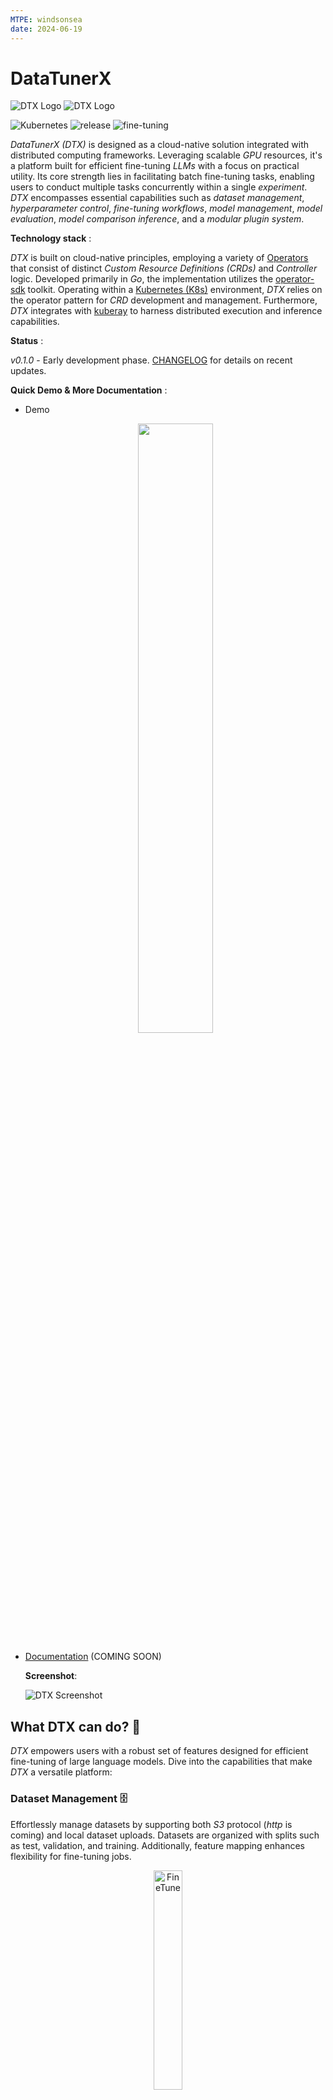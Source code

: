 ```yaml
---
MTPE: windsonsea
date: 2024-06-19
---
```


# DataTunerX

![DTX Logo](https://raw.githubusercontent.com/DataTunerX/datatunerx-controller/main/assets/logo/Logo_DataTunerX%20-%20Horizontal%20-%20Color%20Light.png#gh-dark-mode-only)
![DTX Logo](https://raw.githubusercontent.com/DataTunerX/datatunerx-controller/main/assets/logo/Logo_DataTunerX%20-%20Horizontal%20-%20Color%20Dark.png#gh-light-mode-only)

![Kubernetes](https://img.shields.io/badge/kubernetes-%23326ce5.svg?style=flat&logo=kubernetes&logoColor=white)
![release](https://img.shields.io/badge/version-0.1.0-blue)
![fine-tuning](https://img.shields.io/badge/fine--tuning-8B3E3)

*DataTunerX (DTX)* is designed as a cloud-native solution integrated with distributed computing frameworks. Leveraging scalable *GPU* resources, it's a platform built for efficient fine-tuning *LLMs* with a focus on practical utility. Its core strength lies in facilitating batch fine-tuning tasks, enabling users to conduct multiple tasks concurrently within a single *experiment*. *DTX* encompasses essential capabilities such as *dataset management*, *hyperparameter control*, *fine-tuning workflows*, *model management*, *model evaluation*, *model comparison inference*, and a *modular plugin system*.

**Technology stack** :

*DTX* is built on cloud-native principles, employing a variety of [Operators](https://www.redhat.com/en/topics/containers/what-is-a-kubernetes-operator) that consist of distinct *Custom Resource Definitions (CRDs)* and *Controller* logic. Developed primarily in *Go*, the implementation utilizes the [operator-sdk](https://github.com/operator-framework/operator-sdk) toolkit. Operating within a [Kubernetes (K8s)](https://github.com/kubernetes/kubernetes) environment, *DTX* relies on the operator pattern for *CRD* development and management. Furthermore, *DTX* integrates with [kuberay](https://github.com/ray-project/kuberay) to harness distributed execution and inference capabilities.

**Status** :  

*v0.1.0* - Early development phase. [CHANGELOG](CHANGELOG.md) for details on recent updates.

**Quick Demo & More Documentation** :  

- Demo

    <div align="center">
        <a href="https://www.youtube.com/watch?v=NvOzKj67oRQ">
            <img src="https://img.youtube.com/vi/NvOzKj67oRQ/maxresdefault.jpg" style="width:50%;">
        </a>
    </div>

- [Documentation](https://github.com/DataTunerX/datatunerx-controller) (COMING SOON)

    **Screenshot**:

    ![DTX Screenshot](https://raw.githubusercontent.com/DataTunerX/datatunerx-controller/main/assets/screenshot/Job_Details.png)

## What DTX can do? 💪

*DTX* empowers users with a robust set of features designed for efficient fine-tuning of large language models. Dive into the capabilities that make *DTX* a versatile platform:

### Dataset Management 🗄️

Effortlessly manage datasets by supporting both *S3* protocol (*http* is coming) and local dataset uploads. Datasets are organized with splits such as test, validation, and training. Additionally, feature mapping enhances flexibility for fine-tuning jobs.

<div align="center">
  <img src="https://raw.githubusercontent.com/DataTunerX/datatunerx-controller/main/assets/design/datasetplugindark.png" alt="FineTune" width="30%" height="30%" />
</div>

### Fine-Tuning Experiments 🧪

Conduct fine-tuning experiments by creating multiple fine-tuning jobs. Each job can employ different llms, datasets, and hyperparameters. Evaluate the fine-tuned models uniformly through the experiment's evaluation unit to identify the fine-tuning results.

<div align="center">
  <img src="https://raw.githubusercontent.com/DataTunerX/datatunerx-controller/main/assets/design/finetunedark.png" alt="FineTune" width="30%" />
  <img src="https://raw.githubusercontent.com/DataTunerX/datatunerx-controller/main/assets/design/finetunejobdark.png" alt="FineTuneJob" width="30%" />
  <img src="https://raw.githubusercontent.com/DataTunerX/datatunerx-controller/main/assets/design/finetuneexdark.png" alt="FineTuneExperiment" width="30%" />
</div>

### Job Insights 📊

Gain detailed insights into each fine-tuning job within an experiment. Explore job details, logs, and metric visualizations, including learning rate trends, training loss, and more.

### Model Repository 🗃️

Store LLMs in the model repository, facilitating efficient management and deployment of inference services.

<div align="center">
  <img src="https://raw.githubusercontent.com/DataTunerX/datatunerx-controller/main/assets/design/evaldark.png" alt="FineTune" width="50%" height="70%" />
</div>

### Hyperparameter Group Management 🧰

Utilize a rich parameter configuration system with support for diverse parameters and template-based differentiation.

## Inference Services 🚀

Deploy inference services for multiple models simultaneously, enabling straightforward comparison and selection of the best-performing model.

## Plugin System 🧩

Leverage the plugin system for datasets and evaluation units, allowing users to integrate specialized datasets and evaluation methods tailored to their unique requirements.

## More Coming 🤹‍♀️

*DTX* offers a comprehensive suite of tools, ensuring a seamless fine-tuning experience with flexibility and powerful functionality. Explore each feature to tailor your fine-tuning tasks according to your specific needs.

## Why DTX? 🤔

*DTX* stands out as the preferred choice for fine-tuning large language models, offering distinct advantages that address critical challenges in natural language processing:

### Optimized Resource Utilization 🚀

**Efficient GPU Integration:** Seamlessly integrates with distributed computing frameworks, ensuring optimal utilization of scalable GPU resources, even in resource-constrained environments.

### Streamlined Batch Fine-Tuning 🔄

**Concurrent Task Execution:** Excels in batch fine-tuning, enabling concurrent execution of multiple tasks within a single experiment. This enhances workflow efficiency and overall productivity.

<div align="center">
  <img src="https://raw.githubusercontent.com/DataTunerX/datatunerx-controller/main/assets/design/batchdark.png" alt="FineTuneExperiment" width="60%" />
</div>

### Robust Feature Set for Varied Needs 🧰

**Diverse Capabilities:** From dataset management to model management, *DTX* provides a comprehensive feature set catering to diverse fine-tuning requirements.

### Simplified Experimentation with Lower Entry Barriers 🧪

**User-Friendly Experimentation:** Empowers users to effortlessly conduct fine-tuning experiments with varying models, datasets, and hyperparameters. This lowers the entry barriers for users with varying skill levels.

In summary, *DTX* strategically addresses challenges in resource optimization, data management, workflow efficiency, and accessibility, making it an ideal solution for efficient natural language processing tasks.

## References 🙌

- [DataTunerX Repo on GitHub](https://github.com/DataTunerX/datatunerx)
- [Ray Project](https://ray.io/): An open-source distributed computing framework that makes it easy to scale and parallelize applications.
- [KubeRay](https://github.com/kuberay/kuberay): An integration of Ray with Kubernetes, enabling efficient distributed computing on Kubernetes clusters.
- [Operator SDK](https://sdk.operatorframework.io/): A toolkit for building Kubernetes Operators, which are applications that automate the management of custom resources in a Kubernetes cluster.
- [LLaMA-Factory](https://github.com/hiyouga/LLaMA-Factory): An easy-to-use llm fine-tuning framework.

Feel free to explore these projects to deepen your understanding of the technologies and concepts that may have influenced or inspired this project.
